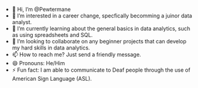 - 👋 Hi, I’m @Pewtermane
- 👀 I’m interested in a career change, specfically becomming a juinor data analyst.
- 🌱 I’m currently learning about the general basics in data analytics, such as using spreadsheets and SQL.
- 💞️ I’m looking to collaborate on any beginner projects that can develop my hard skills in data analytics.
- 📫 How to reach me? Just send a friendly message. 
- 😄 Pronouns: He/Him
- ⚡ Fun fact: I am able to communicate to Deaf people through the use of American Sign Language (ASL).

<!---
Pewtermane/Pewtermane is a ✨ special ✨ repository because its `README.md` (this file) appears on your GitHub profile.
You can click the Preview link to take a look at your changes.
--->
